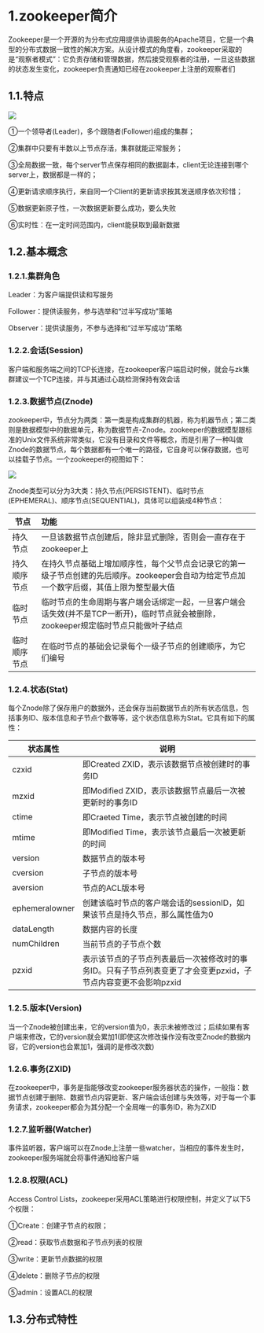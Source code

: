 # 1.zookeeper简介

Zookeeper是一个开源的为分布式应用提供协调服务的Apache项目，它是一个典型的分布式数据一致性的解决方案。从设计模式的角度看，zookeeper采取的是“观察者模式”：它负责存储和管理数据，然后接受观察者的注册，一旦这些数据的状态发生变化，zookeeper负责通知已经在zookeeper上注册的观察者们

## 1.1.特点

![](C:\Users\Administrator\Desktop\笔记-md\images\zookeeper\zookeeper特点.png)

①一个领导者(Leader)，多个跟随者(Follower)组成的集群；

②集群中只要有半数以上节点存活，集群就能正常服务；

③全局数据一致，每个server节点保存相同的数据副本，client无论连接到哪个server上，数据都是一样的；

④更新请求顺序执行，来自同一个Client的更新请求按其发送顺序依次珍惜；

⑤数据更新原子性，一次数据更新要么成功，要么失败

⑥实时性：在一定时间范围内，client能获取到最新数据

## 1.2.基本概念

### 1.2.1.集群角色

Leader：为客户端提供读和写服务

Follower：提供读服务，参与选举和“过半写成功”策略

Observer：提供读服务，不参与选择和“过半写成功”策略

### 1.2.2.会话(Session)

客户端和服务端之间的TCP长连接，在zookeeper客户端启动时候，就会与zk集群建议一个TCP连接，并与其通过心跳检测保持有效会话

### 1.2.3.数据节点(Znode)

zookeeper中，节点分为两类：第一类是构成集群的机器，称为机器节点；第二类则是数据模型中的数据单元，称为数据节点-Znode。zookeeper的数据模型跟标准的Unix文件系统非常类似，它没有目录和文件等概念，而是引用了一种叫做Znode的数据节点，每个数据都有一个唯一的路径，它自身可以保存数据，也可以挂载子节点。一个zookeeper的视图如下：

![](C:\Users\Administrator\Desktop\笔记-md\images\zookeeper\znode结构.png)

Znode类型可以分为3大类：持久节点(PERSISTENT)、临时节点(EPHEMERAL)、顺序节点(SEQUENTIAL)，具体可以组装成4种节点：

| **节点**     | **功能**                                                     |
| ------------ | :----------------------------------------------------------- |
| 持久节点     | 一旦该数据节点创建后，除非显式删除，否则会一直存在于zookeeper上 |
| 持久顺序节点 | 在持久节点基础上增加顺序性，每个父节点会记录它的第一级子节点创建的先后顺序。zookeeper会自动为给定节点加一个数字后缀，其值上限为整型最大值 |
| 临时节点     | 临时节点的生命周期与客户端会话绑定一起，一旦客户端会话失效(并不是TCP一断开)，临时节点就会被删除，zookeeper规定临时节点只能做叶子结点 |
| 临时顺序节点 | 在临时节点的基础会记录每个一级子节点的创建顺序，为它们编号   |

### 1.2.4.状态(Stat)

每个Znode除了保存用户的数据外，还会保存当前数据节点的所有状态信息，包括事务ID、版本信息和子节点个数等等，这个状态信息称为Stat。它具有如下的属性：

| **状态属性**   | **说明**                                                     |
| -------------- | ------------------------------------------------------------ |
| czxid          | 即Created ZXID，表示该数据节点被创建时的事务ID               |
| mzxid          | 即Modified ZXID，表示该数据节点最后一次被更新时的事务ID      |
| ctime          | 即Craeted Time，表示节点被创建的时间                         |
| mtime          | 即Modified Time，表示该节点最后一次被更新的时间              |
| version        | 数据节点的版本号                                             |
| cversion       | 子节点的版本号                                               |
| aversion       | 节点的ACL版本号                                              |
| ephemeralowner | 创建该临时节点的客户端会话的sessionID，如果该节点是持久节点，那么属性值为0 |
| dataLength     | 数据内容的长度                                               |
| numChildren    | 当前节点的子节点个数                                         |
| pzxid          | 表示该节点的子节点列表最后一次被修改时的事务ID。只有子节点列表变更了才会变更pzxid，子节点内容变更不会影响pzxid |

### 1.2.5.版本(Version)

当一个Znode被创建出来，它的version值为0，表示未被修改过；后续如果有客户端来修改，它的version就会累加1(即使这次修改操作没有改变Znode的数据内容，它的version也会累加1，强调的是修改次数)

### 1.2.6.事务(ZXID)

在zookeeper中，事务是指能够改变zookeeper服务器状态的操作，一般指：数据节点创建于删除、数据节点内容更新、客户端会话创建与失效等，对于每一个事务请求，zookeeper都会为其分配一个全局唯一的事务ID，称为ZXID

### 1.2.7.监听器(Watcher)

事件监听器，客户端可以在Znode上注册一些watcher，当相应的事件发生时，zookeeper服务端就会将事件通知给客户端

### 1.2.8.权限(ACL)

Access Control Lists，zookeeper采用ACL策略进行权限控制，并定义了以下5个权限：

①Create：创建子节点的权限；

②read：获取节点数据和子节点列表的权限

③write：更新节点数据的权限

④delete：删除子节点的权限

⑤admin：设置ACL的权限

## 1.3.分布式特性